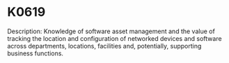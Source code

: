 # K0619
Description: Knowledge of software asset management and the value of tracking the location and configuration of networked devices and software across departments, locations, facilities and, potentially, supporting business functions.
